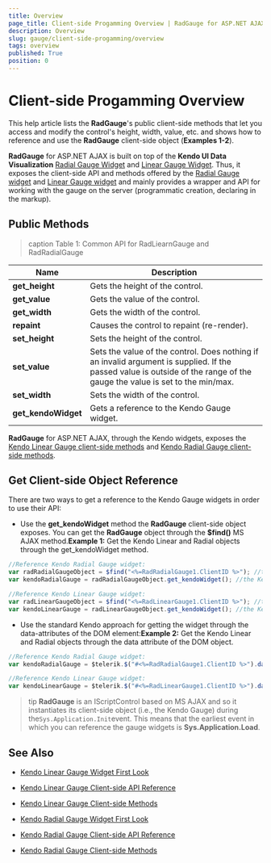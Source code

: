 ```yaml
---
title: Overview
page_title: Client-side Progamming Overview | RadGauge for ASP.NET AJAX Documentation
description: Overview
slug: gauge/client-side-progamming/overview
tags: overview
published: True
position: 0
---
```


# Client-side Progamming Overview

This help article lists the **RadGauge**'s public client-side methods that let you access and modify the control's height, width, value, etc. and shows how to reference and use the **RadGauge** client-side object (**Examples 1-2**).

**RadGauge** for ASP.NET AJAX is built on top of the **Kendo UI Data Visualization** [Radial Gauge Widget](http://demos.telerik.com/kendo-ui/radial-gauge/index) and [Linear Gauge Widget](http://demos.telerik.com/kendo-ui/linear-gauge/index). Thus, it exposes the client-side API and methods offered by the [Radial Gauge widget](http://docs.telerik.com/kendo-ui/api/dataviz/radialgauge) and [Linear Gauge widget](http://docs.telerik.com/kendo-ui/api/dataviz/lineargauge) and mainly provides a wrapper and API for working with the gauge on the server (programmatic creation, declaring in the markup).

## Public Methods

>caption Table 1: Common API for RadLiearnGauge and RadRadialGauge

|  **Name**  |  **Description**  |
| ------ | ------ |
| **get_height** |Gets the height of the control.|
| **get_value** |Gets the value of the control.|
| **get_width** |Gets the width of the control.|
| **repaint** |Causes the control to repaint (re-render).|
| **set_height** |Sets the height of the control.|
| **set_value** |Sets the value of the control. Does nothing if an invalid argument is supplied. If the passed value is outside of the range of the gauge the value is set to the min/max.|
| **set_width** |Sets the width of the control.|
| **get_kendoWidget** |Gets a reference to the Kendo Gauge widget.|

**RadGauge** for ASP.NET AJAX, through the Kendo widgets, exposes the [Kendo Linear Gauge client-side methods](http://docs.telerik.com/kendo-ui/api/dataviz/lineargauge#methods) and [Kendo Radial Gauge client-side methods](http://docs.telerik.com/kendo-ui/api/dataviz/radialgauge#methods).

## Get Client-side Object Reference

There are two ways to get a reference to the Kendo Gauge widgets in order to use their API:

* Use the **get_kendoWidget** method the **RadGauge** client-side object exposes. You can get the **RadGauge** object through the **$find()** MS AJAX method.**Example 1:** Get the Kendo Linear and Radial objects through the get_kendoWidget method.

````JavaScript
//Reference Kendo Radial Gauge widget:
var radRadialGaugeObject = $find("<%=RadRadialGauge1.ClientID %>"); //the standard script control object
var kendoRadialGauge = radRadialGaugeObject.get_kendoWidget(); //the Kendo widget

//Reference Kendo Linear Gauge widget:
var radLinearGaugeObject = $find("<%=RadLinearGauge1.ClientID %>"); //the standard script control object
var kendoLinearGauge = radLinearGaugeObject.get_kendoWidget(); //the Kendo widget
````



* Use the standard Kendo approach for getting the widget through the data-attributes of the DOM element:**Example 2:** Get the Kendo Linear and Radial objects through the data attribute of the DOM object.

````JavaScript
//Reference Kendo Radial Gauge widget:
var kendoRadialGauge = $telerik.$("#<%=RadRadialGauge1.ClientID %>").data("kendoRadialGauge");//the jQuery selector must get the Gauge wrapping div element

//Reference Kendo Linear Gauge widget:
var kendoLinearGauge = $telerik.$("#<%=RadLinearGauge1.ClientID %>").data("kendoLinearGauge");//the jQuery selector must get the Gauge wrapping div element
````

>tip  **RadGauge** is an IScriptControl based on MS AJAX and so it instantiates its client-side object (i.e., the Kendo Gauge) during the`Sys.Application.Init`event. This means that the earliest event in which you can reference the gauge widgets is **Sys.Application.Load**.

## See Also

 * [Kendo Linear Gauge Widget First Look](http://demos.telerik.com/kendo-ui/linear-gauge/index)

 * [Kendo Linear Gauge Client-side API Reference](http://docs.telerik.com/kendo-ui/api/dataviz/lineargauge)

 * [Kendo Linear Gauge Client-side Methods](http://docs.telerik.com/kendo-ui/api/dataviz/lineargauge#methods)

 * [Kendo Radial Gauge Widget First Look](http://demos.telerik.com/kendo-ui/radial-gauge/index)

 * [Kendo Radial Gauge Client-side API Reference](http://docs.telerik.com/kendo-ui/api/dataviz/radialgauge)

 * [Kendo Radial Gauge Client-side Methods](http://docs.telerik.com/kendo-ui/api/dataviz/radialgauge#methods)
